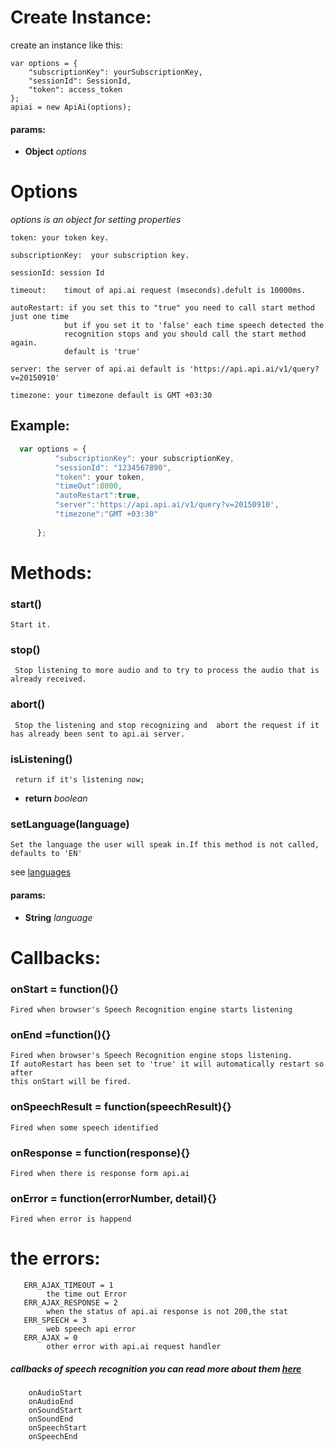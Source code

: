 # Create Instance:

  create an instance like this:
  ```javascrip
var options = {
      "subscriptionKey": yourSubscriptionKey,
      "sessionId": SessionId,
      "token": access_token
  };
apiai = new ApiAi(options);
  ```
#### params:
* **Object** *options*

# Options

*options is an object for setting properties*

    token: your token key.
    
    subscriptionKey:  your subscription key.
    
    sessionId: session Id
    
    timeout:    timout of api.ai request (mseconds).defult is 10000ms.
    
    autoRestart: if you set this to "true" you need to call start method just one time
                but if you set it to 'false' each time speech detected the                                                                    
                recognition stops and you should call the start method again.
                default is 'true'
    
    server: the server of api.ai default is 'https://api.api.ai/v1/query?v=20150910'
    
    timezone: your timezone default is GMT +03:30
  
## Example:

  ```javascript
    var options = {
            "subscriptionKey": your subscriptionKey,
            "sessionId": "1234567890",
            "token": your token,
            "timeOut":8000,
            "autoRestart":true,
            "server":'https://api.api.ai/v1/query?v=20150910',
            "timezone":"GMT +03:30"
            
        };
  ```
# Methods:
### start()
    Start it.
### stop()
     Stop listening to more audio and to try to process the audio that is already received.

### abort()
     Stop the listening and stop recognizing and  abort the request if it has already been sent to api.ai server.

### isListening()
     return if it's listening now;
     
* **return** *boolean*

### setLanguage(language)
    Set the language the user will speak in.If this method is not called, defaults to 'EN'
see [languages](https://docs.api.ai/docs/languages)

#### params:
* **String** *language*
    


# Callbacks:

### onStart = function(){}
    Fired when browser's Speech Recognition engine starts listening
### onEnd  =function(){}
    Fired when browser's Speech Recognition engine stops listening.
    If autoRestart has been set to 'true' it will automatically restart so after 
    this onStart will be fired.
### onSpeechResult = function(speechResult){}
    Fired when some speech identified

### onResponse = function(response){}
    Fired when there is response form api.ai

### onError = function(errorNumber, detail){}
    Fired when error is happend
    
    
# the errors:
       ERR_AJAX_TIMEOUT = 1 
            the time out Error
       ERR_AJAX_RESPONSE = 2
            when the status of api.ai response is not 200,the stat
       ERR_SPEECH = 3
            web speech api error
       ERR_AJAX = 0 
            other error with api.ai request handler

    
##### callbacks of speech recognition you can read more about them [here](https://dvcs.w3.org/hg/speech-api/raw-file/tip/speechapi.html#speechreco-events)
    
        onAudioStart 
        onAudioEnd 
        onSoundStart 
        onSoundEnd 
        onSpeechStart 
        onSpeechEnd 




  
    
